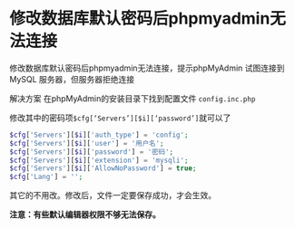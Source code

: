 # 修改数据库默认密码后phpmyadmin无法连接

修改数据库默认密码后phpmyadmin无法连接，提示phpMyAdmin 试图连接到 MySQL 服务器，但服务器拒绝连接 

解决方案 在phpMyAdmin的安装目录下找到配置文件 `config.inc.php`

修改其中的密码项`$cfg[‘Servers’][$i][‘password’]`就可以了
```php
$cfg['Servers'][$i]['auth_type'] = 'config';
$cfg['Servers'][$i]['user'] = '用户名';
$cfg['Servers'][$i]['password'] = '密码';
$cfg['Servers'][$i]['extension'] = 'mysqli';
$cfg['Servers'][$i]['AllowNoPassword'] = true;
$cfg['Lang'] = '';
```
其它的不用改。修改后，文件一定要保存成功，才会生效。

__注意：有些默认编辑器权限不够无法保存。__